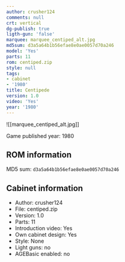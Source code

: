 ```yaml
---
author: crusher124
comments: null
crt: vertical
dg-publish: true
ligth-gun: 'false'
marquee: marquee_centiped_alt.jpg
md5sum: d3a5a64b1b56efae8e0ae0057d70a246
model: 'Yes'
parts: 11
rom: centiped.zip
style: null
tags:
- cabinet
- '1980'
title: Centipede
version: 1.0
video: 'Yes'
year: '1980'
---
```


![[marquee_centiped_alt.jpg]]

Game published year: 1980

## ROM information

MD5 sum: `d3a5a64b1b56efae8e0ae0057d70a246` 

## Cabinet information

- Author: crusher124
- File: centiped.zip
- Version: 1.0
- Parts: 11
- Introduction video: Yes
- Own cabinet design: Yes
- Style: None
- Light guns: no
- AGEBasic enabled: no

